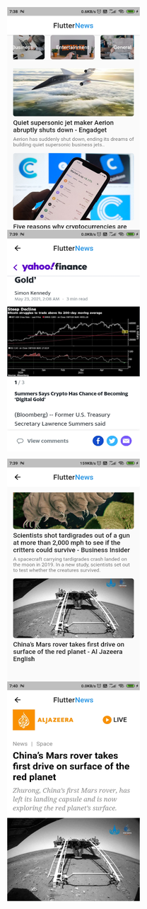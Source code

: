 <p align="center">
<img src="https://github.com/nileshmsd12345/Flutter_news_app/blob/main/Screenshot1.jpg" data-canonical-src="https://gyazo.com/eb5c5741b6a9a16c692170a41a49c858.png" width="300" height="500" />

<img src="https://github.com/nileshmsd12345/Flutter_news_app/blob/main/Screenshot2.jpg" data-canonical-src="https://gyazo.com/eb5c5741b6a9a16c692170a41a49c858.png" width="300" height="500" />
</p>
<p align="center">
<img src="https://github.com/nileshmsd12345/Flutter_news_app/blob/main/Screenshot3.jpg" data-canonical-src="https://gyazo.com/eb5c5741b6a9a16c692170a41a49c858.png" width="300" height="500" />
<img src="https://github.com/nileshmsd12345/Flutter_news_app/blob/main/Screenshot4.jpg" data-canonical-src="https://gyazo.com/eb5c5741b6a9a16c692170a41a49c858.png" width="300" height="500" />

</p>
